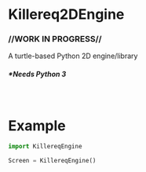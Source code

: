 Killereq2DEngine
======

### //WORK IN PROGRESS//

A turtle-based Python 2D engine/library

##### *Needs Python 3

</br>

# Example

```python
import KillereqEngine

Screen = KillereqEngine()
```
